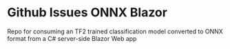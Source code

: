 # Github Issues ONNX Blazor
 Repo for consuming an TF2 trained classification model converted to ONNX format from a C# server-side Blazor Web app
